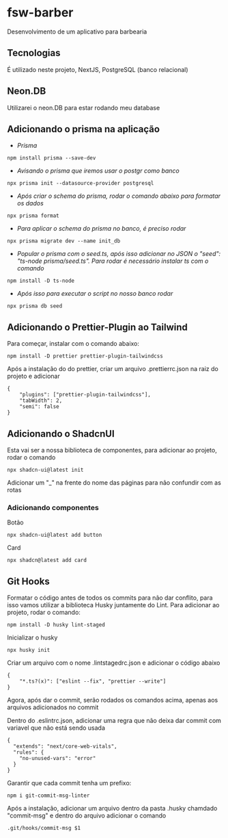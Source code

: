 # fsw-barber
Desenvolvimento de um aplicativo para barbearia

## Tecnologias
É utilizado neste projeto, NextJS, PostgreSQL (banco relacional)

## Neon.DB
Utilizarei o neon.DB para estar rodando meu database

## Adicionando o prisma na aplicação
- *Prisma*
```
npm install prisma --save-dev
```

- *Avisando o prisma que iremos usar o postgr como banco*
```
npx prisma init --datasource-provider postgresql 
```

- *Após criar o schema do prisma, rodar o comando abaixo para formatar os dados*
```
npx prisma format
```

- *Para aplicar o schema do prisma no banco, é preciso rodar* 
```
npx prisma migrate dev --name init_db
```

- *Popular o prisma com o seed.ts, após isso adicionar no JSON o "seed": "ts-node prisma/seed.ts". Para rodar é necessário instalar ts com o comando*
```
npm install -D ts-node
``` 

- *Após isso para executar o script no nosso banco rodar*
```
npx prisma db seed
```

## Adicionando o Prettier-Plugin ao Tailwind
Para começar, instalar com o comando abaixo:
```
npm install -D prettier prettier-plugin-tailwindcss
```
Após a instalação do do prettier, criar um arquivo .prettierrc.json na raiz do projeto e adicionar
```
{
    "plugins": ["prettier-plugin-tailwindcss"],
    "tabWidth": 2,
    "semi": false
}
```

## Adicionando o ShadcnUI 
Esta vai ser a nossa biblioteca de componentes, para adicionar ao projeto, rodar o comando
```
npx shadcn-ui@latest init
```
Adicionar um "_" na frente do nome das páginas para não confundir com as rotas
### Adicionando componentes
Botão
```
npx shadcn-ui@latest add button
```
Card
```
npx shadcn@latest add card
```

## Git Hooks
Formatar o código antes de todos os commits para não dar conflito, para isso vamos utilizar a biblioteca Husky juntamente do Lint. Para adicionar ao projeto, rodar o comando:
```
npm install -D husky lint-staged
```
Inicializar o husky
```
npx husky init
```
Criar um arquivo com o nome .lintstagedrc.json e adicionar o código abaixo
```
{
    "*.ts?(x)": ["eslint --fix", "prettier --write"]
}
```
Agora, após dar o commit, serão rodados os comandos acima, apenas aos arquivos adicionados no commit

Dentro do .eslintrc.json, adicionar uma regra que não deixa dar commit com variavel que não está sendo usada
```
{
  "extends": "next/core-web-vitals",
  "rules": {
    "no-unused-vars": "error"
  }
}
```
Garantir que cada commit tenha um prefixo:
```
npm i git-commit-msg-linter
```
Após a instalação, adicionar um arquivo dentro da pasta .husky chamdado "commit-msg" e dentro do arquivo adicionar o comando
```
.git/hooks/commit-msg $1
```


